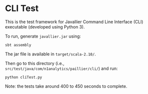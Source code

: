
# CLI Test

This is the test framework for Javallier Command Line Interface (CLI) executable 
(developed using Python 3).

To run, generate `javallier.jar` using:

    sbt assembly

The jar file is available in `target/scala-2.10/`.
 
Then go to this directory (i.e., `src/test/java/com/n1analytics/paillier/cli/`) and run:

    python cliTest.py

Note: the tests take around 400 to 450 seconds to complete. 